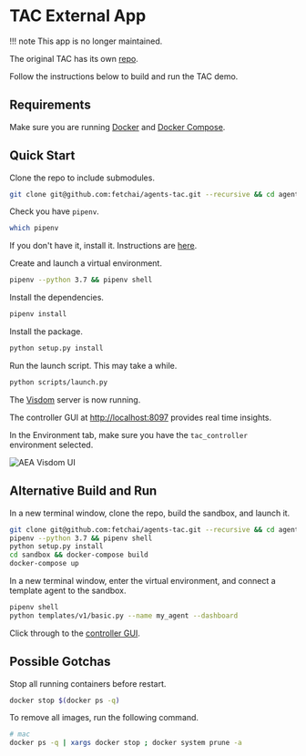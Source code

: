 # TAC External App

!!! note
    This app is no longer maintained.

The original TAC has its own <a href="https://github.com/fetchai/agents-tac" target="_blank">repo</a>.

Follow the instructions below to build and run the TAC demo.

## Requirements

Make sure you are running <a href="https://docs.docker.com/get-docker/" target="_blank">Docker</a> and <a href="https://docs.docker.com/compose/install/" target="_blank">Docker Compose</a>.

## Quick Start

Clone the repo to include submodules.

``` bash
git clone git@github.com:fetchai/agents-tac.git --recursive && cd agents-tac
```

Check you have `pipenv`.

``` bash
which pipenv
```

If you don't have it, install it. Instructions are <a href="https://pypi.org/project/pipenv/" target="_blank">here</a>.

Create and launch a virtual environment.

``` bash
pipenv --python 3.7 && pipenv shell
```

Install the dependencies.

``` bash
pipenv install
```

Install the package.

``` bash
python setup.py install
```

Run the launch script. This may take a while.

``` bash
python scripts/launch.py
```

The <a href="https://github.com/fossasia/visdom" target="_blank">Visdom</a> server is now running.

The controller GUI at <a href="http://localhost:8097" target="_blank">http://localhost:8097</a> provides real time insights.

In the Environment tab, make sure you have the `tac_controller` environment selected.

<img src="../assets/visdom_ui.png" alt="AEA Visdom UI" class="center">

## Alternative Build and Run

In a new terminal window, clone the repo, build the sandbox, and launch it.

``` bash
git clone git@github.com:fetchai/agents-tac.git --recursive && cd agents-tac
pipenv --python 3.7 && pipenv shell
python setup.py install
cd sandbox && docker-compose build
docker-compose up
```

In a new terminal window, enter the virtual environment, and connect a template agent to the sandbox.

``` bash
pipenv shell
python templates/v1/basic.py --name my_agent --dashboard
```

Click through to the <a href="http://localhost:8097" target="_blank">controller GUI</a>.

## Possible Gotchas

Stop all running containers before restart.

``` bash
docker stop $(docker ps -q)
```

To remove all images, run the following command.

``` bash
# mac
docker ps -q | xargs docker stop ; docker system prune -a
```
